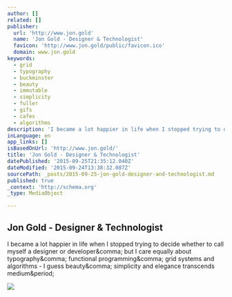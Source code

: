 ```yaml
---
author: []
related: []
publisher:
  url: 'http://www.jon.gold'
  name: 'Jon Gold - Designer & Technologist'
  favicon: 'http://www.jon.gold/public/favicon.ico'
  domain: www.jon.gold
keywords:
  - grid
  - typography
  - buckminster
  - beauty
  - immutable
  - simplicity
  - fuller
  - gifs
  - cafes
  - algorithms
description: 'I became a lot happier in life when I stopped trying to decide whether to call myself a designer or developer, but I care equally about typography, functional programming, grid systems and algorithms - I guess beauty, simplicity and elegance transcends medium.'
inLanguage: en
app_links: []
isBasedOnUrl: 'http://www.jon.gold/'
title: 'Jon Gold - Designer & Technologist'
datePublished: '2015-09-25T21:35:12.040Z'
dateModified: '2015-09-24T13:38:32.087Z'
sourcePath: _posts/2015-09-25-jon-gold-designer-and-technologist.md
published: true
_context: 'http://schema.org'
_type: MediaObject

---
```

<article style=""><h1>Jon Gold - Designer &amp; Technologist</h1><p>I became a lot happier in life when I stopped trying to decide whether to call myself a designer or developer&amp;comma; but I care equally about typography&amp;comma; functional programming&amp;comma; grid systems and algorithms - I guess beauty&amp;comma; simplicity and elegance transcends medium&amp;period;</p><img src="http://www.jon.gold/public/images/portrait-xoxo.jpg" /></article>